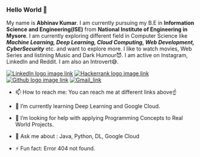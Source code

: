 ### Hello World 👋
My name is **Abhinav Kumar**. I am currently pursuing my B.E in **Information Science and Engineering(ISE)** from **National Institute of Engineering in Mysore**.
I am currently exploring different field in Computer Science like ***Machine Learning, Deep Learning, Cloud Computing, Web Development, CyberSecurity*** etc. and want to explore more.
I like to watch movies, Web Series and listining Music and Dark Humour:smiling_imp:. I am active on Instagram, LinkedIn and Reddit.
I am also an Introvert:sweat_smile:.


[![LinkedIn logo image link](https://img.shields.io/badge/-LinkedIn-blue?style=flat-square&amp;logo=Linkedin&amp;logoColor=white&amp;link=https://www.linkedin.com/in/hemanthkollipara/)](https://www.linkedin.com/in/abhinav-kumar-a78669198/)
[![Hackerrank logo image link](https://img.shields.io/badge/-Hackerrank-2EC866?style=flat-square&amp;logo=HackerRank&amp;logoColor=white&amp;link=https://www.hackerrank.com/Defcon27)](https://www.hackerrank.com/avikr76)
[![Github logo image link](http://img.shields.io/badge/-Github-black?style=flat-square&logo=github&link=https://github.com/Defcon27/)](https://github.com/Avikr76)
[![Gmail_link](https://img.shields.io/badge/-Gmail-d14836?style=flat-square&logo=Gmail&logoColor=white&link=mailto:avikr76@gmail.com)](https://mailto:avikr76@gmail.com)
<!--
**Avikr76/Avikr76** is a ✨ _special_ ✨ repository because its `README.md` (this file) appears on your GitHub profile.
-->
* 📫 How to reach me: You can reach me at different links above:point_up: 
* 🌱 I’m currently learning Deep Learning and Google Cloud.
* 🤔 I’m looking for help with applying Programming Concepts to Real World Projects.

* 💬 Ask me about : Java, Python, DL, Google Cloud
* ⚡ Fun fact: Error 404 not found.


